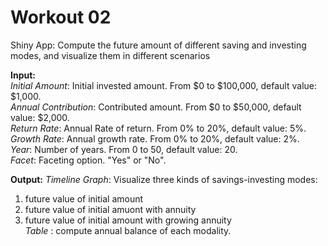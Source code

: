 # Workout 02

Shiny App: Compute the future amount of different saving and investing modes, and visualize them in different scenarios  

**Input:**  
*Initial Amount*: Initial invested amount. From $0 to $100,000, default value: $1,000.  
*Annual Contribution*: Contributed amount. From $0 to $50,000, default value: $2,000.  
*Return Rate*: Annual Rate of return. From 0% to 20%, default value: 5%.  
*Growth Rate*: Annual growth rate. From 0% to 20%, default value: 2%.  
*Year*: Number of years. From 0 to 50, default value: 20.  
*Facet*: Faceting option. "Yes" or "No".  

**Output:**
*Timeline Graph*: Visualize three kinds of savings-investing modes:  
1. future value of initial amount  
2. future value of initial amuont with annuity  
3. future value of initial amount with growing annuity  
*Table* : compute annual balance of each modality.  
